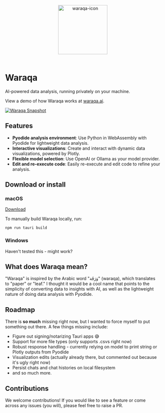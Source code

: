 <div align="center">
  <img alt="waraqa-icon" height="160px" src="https://waraqa.ai/waraqa.png" style="margin-bottom:20px">
</div>

# Waraqa

AI-powered data analysis, running privately on your machine.

View a demo of how Waraqa works at [waraqa.ai](https://waraqa.ai).

[![Waraqa Snapshot](https://waraqa.ai/waraqa-snapshot.png)](https://waraqa.ai)

## Features

- **Pyodide analysis environment**: Use Python in WebAssembly with Pyodide for lightweight data analysis.
- **Interactive visualizations**: Create and interact with dynamic data visualizations, powered by Plotly.
- **Flexible model selection**: Use OpenAI or Ollama as your model provider.
- **Edit and re-execute code**: Easily re-execute and edit code to refine your analysis.

## Download or install

### macOS

[Download](https://waraqa.ai/download)

To manually build Waraqa locally, run:

```bash
npm run tauri build
```

### Windows

Haven't tested this - might work?

## What does Waraqa mean?

"Waraqa" is inspired by the Arabic word "وَرَقَة" (waraqa), which translates to "paper" or "leaf." I thought it would be a cool name that points to the simplicity of converting data to insights with AI, as well as the lightweight nature of doing data analysis with Pyodide. 

## Roadmap

There is **so much** missing right now, but I wanted to force myself to put something out there. A few things missing include:

- Figure out signing/notarizing Tauri apps 😅
- Support for more file types (only supports .csvs right now)
- Robust response handling - currently relying on model to print string or Plotly outputs from Pyodide
- Visualization edits (actually already there, but commented out because it's ugly right now)
- Persist chats and chat histories on local filesystem
- and so much more.

## Contributions

We welcome contributions! If you would like to see a feature or come across any issues (you will), please feel free to raise a PR.
